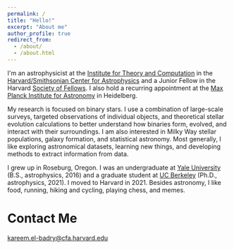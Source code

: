 ```yaml
---
permalink: /
title: "Hello!"
excerpt: "About me"
author_profile: true
redirect_from: 
  - /about/
  - /about.html
---
```


I'm an astrophysicist at the [Institute for Theory and Computation](https://itc.cfa.harvard.edu/) in the [Harvard/Smithsonian Center for Astrophysics](https://www.cfa.harvard.edu/) and a Junior Fellow in the Harvard [Society of Fellows](https://socfell.fas.harvard.edu/about). I also hold a recurring appointment at the [Max Planck Institute for Astronomy](https://www.mpia.de/en) in Heidelberg.

My research is focused on binary stars. I use a combination of large-scale surveys, targeted observations of individual objects, and theoretical stellar evolution calculations to better understand how binaries form, evolved, and interact with their surroundings. I am also interested in Milky Way stellar populations, galaxy formation, and statistical astronomy.  Most generally, I like exploring astronomical datasets, learning new things, and developing methods to extract information from data. 

I grew up in Roseburg, Oregon. I was an undergraduate at [Yale University](https://astronomy.yale.edu/) (B.S., astrophysics, 2016) and a graduate student at [UC Berkeley](https://astro.berkeley.edu/) (Ph.D., astrophysics, 2021). I moved to Harvard in 2021. Besides astronomy, I like food, running, hiking and cycling, playing chess, and memes.

Contact Me
======
kareem.el-badry@cfa.harvard.edu 